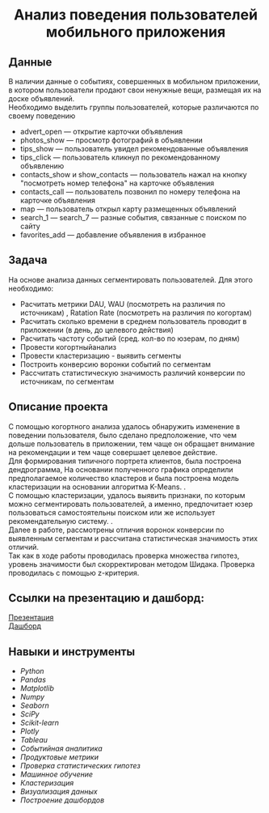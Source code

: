 <h1><center> Анализ поведения пользователей мобильного приложения </center></h1> 

## Данные
В наличии данные о событиях, совершенных в мобильном приложении, в котором пользователи продают свои ненужные вещи, размещая их на доске объявлений.<br>
Необходимо выделить группы пользователей, которые различаются по своему поведению

* advert_open — открытие карточки объявления
* photos_show — просмотр фотографий в объявлении
* tips_show — пользователь увидел рекомендованные объявления
* tips_click — пользователь кликнул по рекомендованному объявлению
* contacts_show и show_contacts — пользователь нажал на кнопку "посмотреть номер телефона" на карточке объявления
* contacts_call — пользователь позвонил по номеру телефона на карточке объявления
* map — пользователь открыл карту размещенных объявлений
* search_1 — search_7 — разные события, связанные с поиском по сайту
* favorites_add — добавление объявления в избранное



## Задача
На основе анализа данных сегментировать пользователей. Для этого необходимо:
-  Расчитать метрики DAU, WAU (посмотреть на различия по источникам) , Ratation Rate (посмотреть на различия по когортам)
- Расчитать сколько времени в среднем пользователь проводит в приложении (в день, до целевого действия)
- Расчитать частоту событий (сред. кол-во по юзерам, по дням)
- Провести когортныйанализ
- Провести кластеризацию - выявить сегменты
- Построить конверсию воронки событий по сегментам
- Рассчитать статистическую значимость различий конверсии по источникам, по сегментам


## Описание проекта

С помощью когортного анализа удалось обнаружить изменение в поведении пользователя, было сделано предположение, что чем дольше пользователь в приложении, тем чаще он обращает внимание на рекомендации и тем чаще совершает целевое действие.<br>
Для формирования типичного портрета клиентов, была построена дендрограмма, На основании полученного графика определили предполагаемое количество кластеров и была построена модель кластеризации на основании алгоритма K-Means. .<br>
С помощью кластеризации, удалось выявить признаки, по которым можно сегментировать пользователей, а именно, предпочитает юзер пользоваться самостоятельны поиском или же использует рекомендательную систему. .<br>
Далее в работе, рассмотрены отличия воронок конверсии по выявленным сегментам и рассчитана статистическая значимость этих отличий.<br> 
Так как в ходе работы проводилась проверка множества гипотез, уровень значимости был скорректирован методом Шидака. Проверка проводилась с помощью z-критерия.<br>


## Ссылки на презентацию и дашборд: 


[Презентация](https://disk.yandex.ru/i/xcjXoWXrW7doEA)<br>
[Дашборд](https://public.tableau.com/profile/dmitrii4257#!/vizhome/_16190206971660/sheet4?publish=yes)




## Навыки и инструменты
-	*Python*
-	*Pandas*
-	*Matplotlib*
-	*Numpy*
-	*Seaborn*
-	*SciPy*
-  *Scikit-learn*
- *Plotly*
- *Tableau*
- *Cобытийная аналитика*
- *Продуктовые метрики*
- *Проверка статистических гипотез*
- *Машинное обучение*
- *Кластеризация*
- *Визуализация данных*
- *Построение дашбордов*



